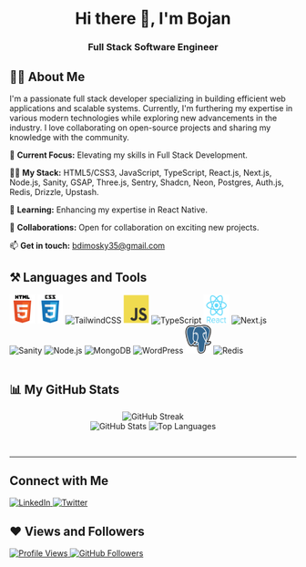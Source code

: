<h1 align="center">Hi there 👋, I'm Bojan</h1>
<h3 align="center">Full Stack Software Engineer</h3>

## 🙋‍♂️ About Me
I'm a passionate full stack developer specializing in building efficient web applications and scalable systems. Currently, I'm furthering my expertise in various modern technologies while exploring new advancements in the industry. I love collaborating on open-source projects and sharing my knowledge with the community.

 🔭 **Current Focus:** Elevating my skills in Full Stack Development.

 👨‍💻 **My Stack:** HTML5/CSS3, JavaScript, TypeScript, React.js, Next.js, Node.js, Sanity, GSAP, Three.js, Sentry, Shadcn, Neon, Postgres, Auth.js, Redis, Drizzle, Upstash.

 🌱 **Learning:** Enhancing my expertise in React Native.

 👯 **Collaborations:** Open for collaboration on exciting new projects.

 📫 **Get in touch:** bdimosky35@gmail.com

## ⚒ Languages and Tools
<div>
  <img src="https://raw.githubusercontent.com/devicons/devicon/master/icons/html5/html5-original-wordmark.svg" alt="HTML5" width="45" height="50"/> 
  <img src="https://raw.githubusercontent.com/devicons/devicon/master/icons/css3/css3-original-wordmark.svg" alt="CSS3" width="45" height="50"/>
  <img src="https://www.vectorlogo.zone/logos/tailwindcss/tailwindcss-icon.svg" alt="TailwindCSS" width="45" height="50"/> 
  <img src="https://raw.githubusercontent.com/devicons/devicon/master/icons/javascript/javascript-original.svg" alt="JavaScript" width="45" height="50"/> 
  <img src="https://profilinator.rishav.dev/skills-assets/typescript-original.svg" alt="TypeScript" width="45" height="50" />
  <img src="https://raw.githubusercontent.com/devicons/devicon/master/icons/react/react-original-wordmark.svg" alt="React" width="45" height="50"/>
  <img src="https://pulkitgangwar.gallerycdn.vsassets.io/extensions/pulkitgangwar/nextjs-snippets/1.0.1/1678968590213/Microsoft.VisualStudio.Services.Icons.Default" alt="Next.js" width="45" height="50"/>
  <img src="https://www.sanity.io/static/images/logo_rounded_square.png" alt="Sanity" width="45" height="50"/>
  <img src="https://user-images.githubusercontent.com/20521233/211317386-5aa4b06b-00d3-4b43-bc0e-57f9f6d4e74b.svg" alt="Node.js" width="45" height="50" />
  <img src="https://profilinator.rishav.dev/skills-assets/mongodb-original-wordmark.svg" alt="MongoDB" width="45" height="50" /> 
  <img src="https://cdn.icon-icons.com/icons2/2699/PNG/512/wordpress_tile_logo_icon_168757.png" alt="WordPress" width="45" height="50" />
  <img src="https://raw.githubusercontent.com/github/explore/main/topics/postgresql/postgresql.png" alt="Postgres" width="45" height="50" />
  <img src="https://raw.githubusercontent.com/marwin1991/profile-technology-icons/refs/heads/main/icons/redis.png" alt="Redis" width="50" />
</div>
<br>

## 📊 My GitHub Stats
<p align="center">
  <img src="https://github-readme-streak-stats.herokuapp.com/?user=bdimoski&show_icons=true&count_private=true&theme=react&hide_border=true&bg_color=0D1117" alt="GitHub Streak" /> <br>
  <picture>
    <source srcset="https://github-readme-stats.vercel.app/api?username=bdimoski&count_private=true&theme=react&hide_border=true&bg_color=0D1117" media="(prefers-color-scheme: dark)" />
    <source srcset="https://github-readme-stats.vercel.app/api?username=bdimoski&count_private=true&show_icons=true" media="(prefers-color-scheme: light), (prefers-color-scheme: no-preference)" />
    <img src="https://github-readme-stats.vercel.app/api?username=bdimoski&count_private=true&show_icons=true" alt="GitHub Stats"/>
  </picture>
  <img src="https://github-readme-stats.vercel.app/api/top-langs/?username=bdimoski&langs_count=8&count_private=true&layout=compact&theme=react&hide_border=true&bg_color=0D1117" alt="Top Languages" />
</p>
<br/>
<hr>

## Connect with Me
<p align="left">
  <a href="https://www.linkedin.com/in/bojandimoski/">
    <img src="https://img.icons8.com/fluent/48/000000/linkedin.png" alt="LinkedIn"/>
  </a>
  <a href="https://x.com/invincibo_">
    <img src="https://img.icons8.com/fluent/48/000000/twitter.png" alt="Twitter"/>
  </a>
</p>

## ❤ Views and Followers
<a href="https://github.com/Meghna-DAS/github-profile-views-counter">
    <img src="https://komarev.com/ghpvc/?username=bdimoski" alt="Profile Views"/>
</a>
<a href="https://github.com/bdimoski?tab=followers">
    <img src="https://img.shields.io/github/followers/bdimoski?label=Followers&style=social" alt="GitHub Followers"/>
</a>
